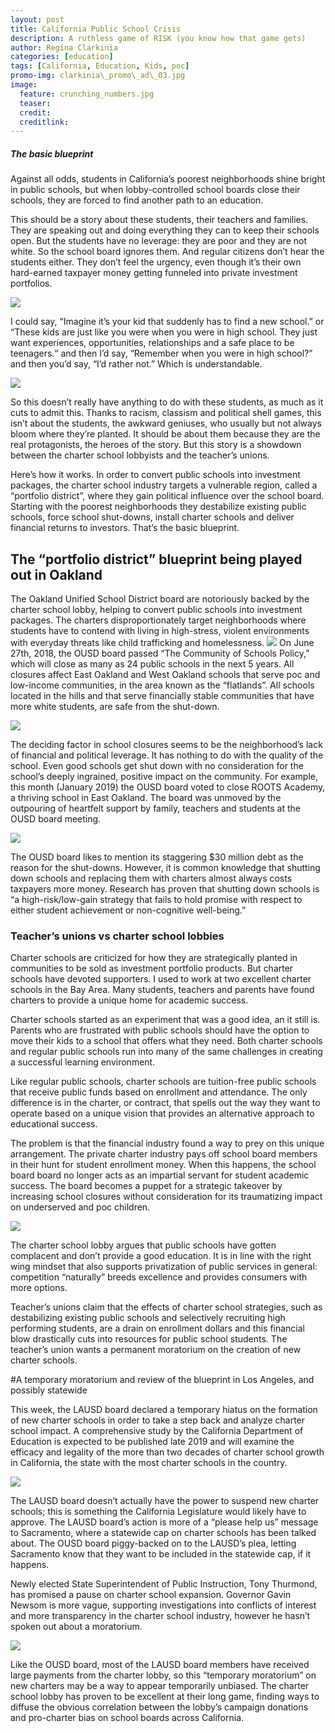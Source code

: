 ```yaml
---
layout: post
title: California Public School Crisis
description: A ruthless game of RISK (you know how that game gets)
author: Regina Clarkinia
categories: [education]
tags: [California, Education, Kids, poc]
promo-img: clarkinia\_promo\_ad\_03.jpg
image:
  feature: crunching_numbers.jpg
  teaser:
  credit:
  creditlink:
---
```

<h5>The basic blueprint</h5>

Against all odds, students in California’s poorest neighborhoods shine bright in public schools, but when lobby-controlled school boards close their schools, they are forced to find another path to an education.

This should be a story about these students, their teachers and families. They are speaking out and doing everything they can to keep their schools open. But the students have no leverage: they are poor and they are not white. So the school board ignores them. And regular citizens don’t hear the students either. They don’t feel the urgency, even though it’s their own hard-earned taxpayer money getting funneled into private investment portfolios.

<img src="https://www.queerauntie.com/assets/img/roots_pictures.jpg">

I could say, “Imagine it’s your kid that suddenly has to find a new school.” or “These kids are just like you were when you were in high school. They just want experiences, opportunities, relationships and a safe place to be teenagers.“ and then I’d say, “Remember when you were in high school?” and then you’d say, “I’d rather not.” Which is understandable.

<img src="https://www.queerauntie.com/assets/img/roots_field.jpg">

So this doesn’t really have anything to do with these students, as much as it cuts to admit this. Thanks to racism, classism and political shell games, this isn’t about the students, the awkward geniuses, who usually but not always bloom where they’re planted. It should be about them because they are the real protagonists, the heroes of the story. But this story is a showdown between the charter school lobbyists and the teacher’s unions.

Here’s how it works. In order to convert public schools into investment packages, the charter school industry targets a vulnerable region, called a “portfolio district”, where they gain political influence over the school board. Starting with the poorest neighborhoods they destabilize existing public schools, force school shut-downs, install charter schools and deliver financial returns to investors. That’s the basic blueprint.

<h2>The “portfolio district” blueprint being played out in Oakland</h2>

The Oakland Unified School District board are notoriously backed by the charter school lobby, helping to convert public schools into investment packages. The charters disproportionately target neighborhoods where students have to contend with living in high-stress, violent environments with everyday threats like child trafficking and homelessness.
<img src="https://www.queerauntie.com/assets/img/ousd.jpg">
On June 27th, 2018, the OUSD board passed “The Community of Schools Policy,” which will close as many as 24 public schools in the next 5 years. All closures affect East Oakland and West Oakland schools that serve poc and low-income communities, in the area known as the “flatlands”. All schools located in the hills and that serve financially stable communities that have more white students, are safe from the shut-down.

<img src="https://www.queerauntie.com/assets/img/flatlands.jpg">

The deciding factor in school closures seems to be the neighborhood’s lack of financial and political leverage. It has nothing to do with the quality of the school. Even good schools get shut down with no consideration for the school’s deeply ingrained, positive impact on the community. For example, this month (January 2019) the OUSD board voted to close ROOTS Academy, a thriving school in East Oakland. The board was unmoved by the outpouring of heartfelt support by family, teachers and students at the OUSD board meeting.

<img src="https://www.queerauntie.com/assets/img/roots_speaker.jpg">

The OUSD board likes to mention its staggering $30 million debt as the reason for the shut-downs. However, it is common knowledge that shutting down schools and replacing them with charters almost always costs taxpayers more money. Research has proven that shutting down schools is “a  high-risk/low-gain strategy that fails to hold promise with respect to either student achievement or non-cognitive well-being.”

<h3>Teacher’s unions vs charter school lobbies</h3>
Charter schools are criticized for how they are strategically planted in communities to be sold as investment portfolio products. But charter schools have devoted supporters. I used to work at two excellent charter schools in the Bay Area. Many students, teachers and parents have found charters to provide a unique home for academic success.

Charter schools started as an experiment that was a good idea, an it still is. Parents who are frustrated with public schools should have the option to move their kids to a school that offers what they need. Both charter schools and regular public schools run into many of the same challenges in creating a successful learning environment.

Like regular public schools, charter schools are tuition-free public schools that receive public funds based on enrollment and attendance. The only difference is in the charter, or contract, that spells out the way they want to operate based on a unique vision that provides an alternative approach to educational success.

The problem is that the financial industry found a way to prey on this unique arrangement. The private charter industry pays off school board members in their hunt for student enrollment money. When this happens, the school board board no longer acts as an impartial servant for student academic success. The board becomes a puppet for a strategic takeover by increasing school closures without consideration for its traumatizing impact on underserved and poc children.

<img src="https://www.queerauntie.com/assets/img/cash.jpg">

The charter school lobby argues that public schools have gotten complacent and don’t provide a good education. It is in line with the right wing mindset that also supports privatization of public services in general: competition “naturally” breeds excellence and provides consumers with more options.

Teacher’s unions claim that the effects of charter school strategies, such as destabilizing existing public schools and selectively recruiting high performing students, are a drain on enrollment dollars and this financial blow drastically cuts into resources for public school students. The teacher’s union wants a permanent moratorium on the creation of new charter schools.

#A temporary moratorium and review of the blueprint in Los Angeles, and possibly statewide

This week, the LAUSD board declared a temporary hiatus on the formation of new charter schools in order to take a step back and analyze charter school impact. A comprehensive study by the California Department of Education is expected to be published late 2019 and will examine the efficacy and legality of the more than two decades of charter school growth in California, the state with the most charter schools in the country.

<img src="https://www.queerauntie.com/assets/img/lausdboard.jpg">

The LAUSD board doesn’t actually have the power to suspend new charter schools; this is something the California Legislature would likely have to approve. The LAUSD board’s action is more of a “please help us” message to Sacramento, where a statewide cap on charter schools has been talked about. The OUSD board piggy-backed on to the LAUSD’s plea, letting Sacramento know that they want to be included in the statewide cap, if it happens.

Newly elected State Superintendent of Public Instruction, Tony Thurmond, has promised a pause on charter school expansion. Governor Gavin Newsom is more vague, supporting investigations into conflicts of interest and more transparency in the charter school industry, however he hasn’t spoken out about a moratorium.

<img src="https://www.queerauntie.com/assets/img thurmond.jpg">

Like the OUSD board, most of the LAUSD board members have received large payments from the charter lobby, so this “temporary moratorium” on new charters may be a way to appear temporarily unbiased. The charter school lobby has proven to be excellent at their long game, finding ways to diffuse the obvious correlation between the lobby’s campaign donations and pro-charter bias on school boards across California.
